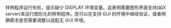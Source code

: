 样例程序运行失败，提示缺少 DISPLAY 环境变量。这表明需要图形界面支持(如X server)来运行图形化的样例程序。您可以在支持 GUI 的环境中继续验证，或者明确需求是否需要调整以适配无 GUI 环境。
